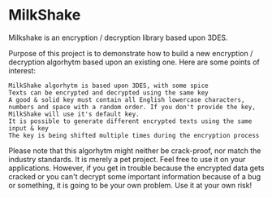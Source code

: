 MilkShake
=========

Milkshake is an encryption / decryption library based upon 3DES.

Purpose of this project is to demonstrate how to build a new encryption / decryption algorhytm based upon an existing one. Here are some points of interest:

    MilkShake algorhytm is based upon 3DES, with some spice
    Texts can be encrypted and decrypted using the same key
    A good & solid key must contain all English lowercase characters, numbers and space with a random order. If you don't provide the key, MilkShake will use it's default key.
    It is possible to generate different encrypted texts using the same input & key
    The key is being shifted multiple times during the encryption process

Please note that this algorhytm might neither be crack-proof, nor match the industry standards. It is merely a pet project. Feel free to use it on your applications. However, if you get in trouble because the encrypted data gets cracked or you can't decrypt some important information because of a bug or something, it is going to be your own problem. Use it at your own risk!
